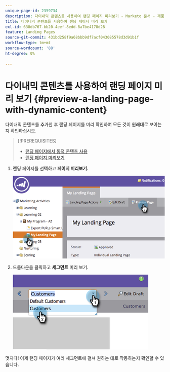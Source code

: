 ```yaml
---
unique-page-id: 2359734
description: 다이내믹 콘텐츠를 사용하여 랜딩 페이지 미리보기 - Marketo 문서 - 제품 설명서
title: 다이내믹 콘텐츠를 사용하여 랜딩 페이지 미리 보기
exl-id: 638db767-bb20-4eef-8edd-8a7be4178d28
feature: Landing Pages
source-git-commit: 431bd258f9a68bbb9df7acf043085578d3d91b1f
workflow-type: tm+mt
source-wordcount: '88'
ht-degree: 0%

---
```


# 다이내믹 콘텐츠를 사용하여 랜딩 페이지 미리 보기 {#preview-a-landing-page-with-dynamic-content}

다이내믹 콘텐츠를 추가한 후 랜딩 페이지를 미리 확인하여 모든 것이 원래대로 보이는지 확인하십시오.

>[!PREREQUISITES]
>
>* [랜딩 페이지에서 동적 콘텐츠 사용](/help/marketo/product-docs/demand-generation/landing-pages/personalizing-landing-pages/use-dynamic-content-in-a-landing-page.md)
>* [랜딩 페이지 미리보기](/help/marketo/product-docs/demand-generation/landing-pages/landing-page-actions/preview-a-landing-page.md)

1. 랜딩 페이지를 선택하고 **페이지 미리보기**.

   ![](assets/image2014-9-17-16-3a9-3a55.png)

1. 드롭다운을 클릭하고 **세그먼트** 미리 보기.

   ![](assets/image2014-9-25-15-3a34-3a40.png)

멋지다! 이제 랜딩 페이지가 여러 세그먼트에 걸쳐 원하는 대로 작동하는지 확인할 수 있습니다.
